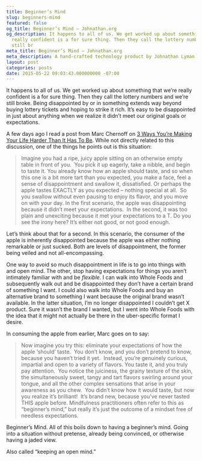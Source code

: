 ```yaml
---
title: Beginner’s Mind
slug: beginners-mind
featured: false
og_title: Beginner’s Mind – Johnathan.org
og_description: It happens to all of us. We get worked up about something that we’re
  really confident is a for sure thing. Then they call the lottery numbers and we’re
  still br
meta_title: Beginner’s Mind – Johnathan.org
meta_description: A hand-crafted technology product by Johnathan Lyman
layout: post
categories: posts
date: 2015-05-22 09:03:43.000000000 -07:00
---
```


It happens to all of us. We get worked up about something that we’re really confident is a for sure thing. Then they call the lottery numbers and we’re still broke. Being disappointed by or in something extends way beyond buying lottery tickets and hoping to strike it rich. It’s easy to be disappointed in just about anything when we realize it didn’t meet our original goals or expectations.

A few days ago I read a post from Marc Chernoff on [3 Ways You’re Making Your Life Harder Than It Has To Be](http://www.marcandangel.com/2015/05/13/3-ways-youre-making-your-life-harder-than-it-has-to-be). While not directly related to this discussion, one of the things he points out is this situation:

>  Imagine you had a ripe, juicy apple sitting on an otherwise empty table in front of you. &nbsp;You pick it up eagerly, take a nibble, and begin to taste it.
> You already know how an apple should taste, and so when this one is a bit more tart than you expected, you make a face, feel a sense of disappointment and swallow it, dissatisfied.
>  Or perhaps the apple tastes EXACTLY as you expected – nothing special at all. &nbsp;So you swallow without even pausing to enjoy its flavor, and you move on with your day.
> In the first scenario, the apple was disappointing because it didn’t meet your expectations. &nbsp;In the second, it was too plain and unexciting because it met your expectations to a T.
>  Do you see the irony here?
> It’s either not good, or not good enough.

Let’s think about that for a second. In this scenario, the consumer of the apple is inherently disappointed because the apple was either nothing remarkable or just sucked. Both are levels of disappointment, the former being veiled and not all-encompassing.

One way to avoid so much disappointment in life is to go into things with and open mind. The other, stop having expectations for things you aren’t intimately familiar with and be _flexible_. I can walk into Whole Foods and subsequently walk out and be disappointed they don’t have a certain brand of something I want. I could also walk into Whole Foods and buy an alternative brand to something I want because the original brand wasn’t available. In the latter situation, I’m no longer disappointed I couldn’t get X product. Sure it wasn’t the brand I wanted, but I went into Whole Foods with the idea that it might not actually be there in the uber-specific format I desire.

In consuming the apple from earlier, Marc goes on to say:

>  Now imagine you try this: eliminate your expectations of how the apple ‘should’ taste. &nbsp;You don’t know, and you don’t pretend to know, because you haven’t tried it yet. &nbsp;Instead, you’re genuinely curious, impartial and open to a variety of flavors.
> You taste it, and you truly pay attention. &nbsp;You notice the juiciness, the grainy texture of the skin, the simultaneously sweet, tangy and tart flavors swirling around your tongue, and all the other complex sensations that arise in your awareness as you chew. &nbsp;You didn’t know how it would taste, but now you realize it’s brilliant! &nbsp;It’s brand new, because you’ve never tasted THIS apple before.
> Mindfulness practitioners often refer to this as “beginner’s mind,” but really it’s just the outcome of a mindset free of needless expectations.

Beginner’s Mind. All of this boils down to having a beginner’s mind. Going into a situation without pretense, already being convinced, or otherwise having a jaded view.

Also called “keeping an open mind.”

